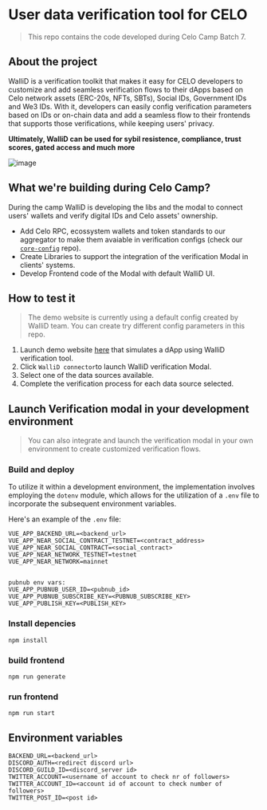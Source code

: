 # User data verification tool for CELO
> This repo contains the code developed during Celo Camp Batch 7. 

## About the project

WalliD is a verification toolkit that makes it easy for CELO developers to customize and add seamless verification flows to their dApps based on Celo network assets (ERC-20s, NFTs, SBTs), Social IDs, Government IDs and We3 IDs.
With it, developers can easily config verification parameters based on IDs or on-chain data and add a seamless flow to their frontends that supports those verifications, while keeping users' privacy.

<b>Ultimately, WalliD can be used for sybil resistence, compliance, trust scores, gated access and much more </b> 

![image](https://github.com/walliDprotocol/celo-demo/assets/39834004/70b15199-6742-48ba-8ac3-78488366c51f)

## What we're building during Celo Camp?

During the camp WalliD is developing the libs and the modal to connect users' wallets and verify digital IDs and Celo assets' ownership.

- Add Celo RPC, ecossystem wallets and token standards to our aggregator to make them avaiable in verification configs (check our [`core-config`](https://github.com/walliDprotocol/core-config) repo).
- Create Libraries to support the integration of the verification Modal in clients' systems.
- Develop Frontend code of the Modal with default WalliD UI.


## How to test it

>The demo website is currently using a default config created by WalliD team. You can create try different config parameters in this repo.

 1. Launch demo website [here](https://wallid-demo-celo.herokuapp.com/) that simulates a dApp using WalliD verification tool.
 2. Click `WalliD connector`to launch WalliD verification Modal.
 3. Select one of the data sources available.
 4. Complete the verification process for each data source selected.



## Launch Verification modal in your development environment
> You can also integrate and launch the verification modal in your own environment to create customized verification flows.

### Build and deploy

To utilize it within a development environment, the implementation involves employing the `dotenv` module, which allows for the utilization of a `.env` file to incorporate the subsequent environment variables.

Here's an example of the `.env` file:

```
VUE_APP_BACKEND_URL=<backend_url>
VUE_APP_NEAR_SOCIAL_CONTRACT_TESTNET=<contract_address>
VUE_APP_NEAR_SOCIAL_CONTRACT=<social_contract>
VUE_APP_NEAR_NETWORK_TESTNET=testnet
VUE_APP_NEAR_NETWORK=mainnet


pubnub env vars:
VUE_APP_PUBNUB_USER_ID=<pubnub_id>
VUE_APP_PUBNUB_SUBSCRIBE_KEY=<PUBNUB_SUBSCRIBE_KEY>
VUE_APP_PUBLISH_KEY=<PUBLISH_KEY>
```


### Install depencies

```
npm install
```

### build frontend

```
npm run generate
```

### run frontend

```
npm run start
```

## Environment variables

```
BACKEND_URL=<backend_url>
DISCORD_AUTH=<redirect discord url>
DISCORD_GUILD_ID=<discord_server id>
TWITTER_ACCOUNT=<username of account to check nr of followers>
TWITTER_ACCOUNT_ID=<account id of account to check number of followers>
TWITTER_POST_ID=<post id>
```
